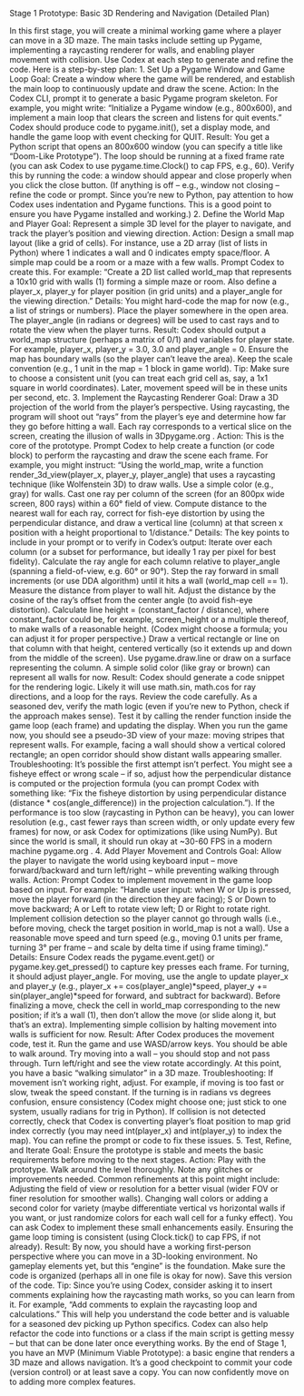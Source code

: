 Stage 1 Prototype: Basic 3D Rendering and Navigation (Detailed Plan)

In this first stage, you will create a minimal working game where a player can move in a 3D maze. The main tasks include setting up Pygame, implementing a raycasting renderer for walls, and enabling player movement with collision. Use Codex at each step to generate and refine the code. Here is a step-by-step plan: 1. Set Up a Pygame Window and Game Loop
Goal: Create a window where the game will be rendered, and establish the main loop to continuously update and draw the scene.
Action: In the Codex CLI, prompt it to generate a basic Pygame program skeleton. For example, you might write: “Initialize a Pygame window (e.g., 800x600), and implement a main loop that clears the screen and listens for quit events.” Codex should produce code to pygame.init(), set a display mode, and handle the game loop with event checking for QUIT.
Result: You get a Python script that opens an 800x600 window (you can specify a title like “Doom-Like Prototype”). The loop should be running at a fixed frame rate (you can ask Codex to use pygame.time.Clock() to cap FPS, e.g., 60). Verify this by running the code: a window should appear and close properly when you click the close button. (If anything is off – e.g., window not closing – refine the code or prompt. Since you’re new to Python, pay attention to how Codex uses indentation and Pygame functions. This is a good point to ensure you have Pygame installed and working.)
2. Define the World Map and Player
Goal: Represent a simple 3D level for the player to navigate, and track the player’s position and viewing direction.
Action: Design a small map layout (like a grid of cells). For instance, use a 2D array (list of lists in Python) where 1 indicates a wall and 0 indicates empty space/floor. A simple map could be a room or a maze with a few walls. Prompt Codex to create this. For example: “Create a 2D list called world_map that represents a 10x10 grid with walls (1) forming a simple maze or room. Also define a player_x, player_y for player position (in grid units) and a player_angle for the viewing direction.”
Details: You might hard-code the map for now (e.g., a list of strings or numbers). Place the player somewhere in the open area. The player_angle (in radians or degrees) will be used to cast rays and to rotate the view when the player turns.
Result: Codex should output a world_map structure (perhaps a matrix of 0/1) and variables for player state. For example, player_x, player_y = 3.0, 3.0 and player_angle = 0. Ensure the map has boundary walls (so the player can’t leave the area). Keep the scale convention (e.g., 1 unit in the map = 1 block in game world).
Tip: Make sure to choose a consistent unit (you can treat each grid cell as, say, a 1x1 square in world coordinates). Later, movement speed will be in these units per second, etc.
3. Implement the Raycasting Renderer
Goal: Draw a 3D projection of the world from the player’s perspective. Using raycasting, the program will shoot out “rays” from the player’s eye and determine how far they go before hitting a wall. Each ray corresponds to a vertical slice on the screen, creating the illusion of walls in 3D​
pygame.org
.
Action: This is the core of the prototype. Prompt Codex to help create a function (or code block) to perform the raycasting and draw the scene each frame. For example, you might instruct: “Using the world_map, write a function render_3d_view(player_x, player_y, player_angle) that uses a raycasting technique (like Wolfenstein 3D) to draw walls. Use a simple color (e.g., gray) for walls. Cast one ray per column of the screen (for an 800px wide screen, 800 rays) within a 60° field of view. Compute distance to the nearest wall for each ray, correct for fish-eye distortion by using the perpendicular distance, and draw a vertical line (column) at that screen x position with a height proportional to 1/distance.”
Details: The key points to include in your prompt or to verify in Codex’s output:
Iterate over each column (or a subset for performance, but ideally 1 ray per pixel for best fidelity).
Calculate the ray angle for each column relative to player_angle (spanning a field-of-view, e.g. 60° or 90°).
Step the ray forward in small increments (or use DDA algorithm) until it hits a wall (world_map cell == 1).
Measure the distance from player to wall hit. Adjust the distance by the cosine of the ray’s offset from the center angle (to avoid fish-eye distortion).
Calculate line height = (constant_factor / distance), where constant_factor could be, for example, screen_height or a multiple thereof, to make walls of a reasonable height. (Codex might choose a formula; you can adjust it for proper perspective.)
Draw a vertical rectangle or line on that column with that height, centered vertically (so it extends up and down from the middle of the screen). Use pygame.draw.line or draw on a surface representing the column. A simple solid color (like gray or brown) can represent all walls for now.
Result: Codex should generate a code snippet for the rendering logic. Likely it will use math.sin, math.cos for ray directions, and a loop for the rays. Review the code carefully. As a seasoned dev, verify the math logic (even if you’re new to Python, check if the approach makes sense). Test it by calling the render function inside the game loop (each frame) and updating the display. When you run the game now, you should see a pseudo-3D view of your maze: moving stripes that represent walls. For example, facing a wall should show a vertical colored rectangle; an open corridor should show distant walls appearing smaller.
Troubleshooting: It’s possible the first attempt isn’t perfect. You might see a fisheye effect or wrong scale – if so, adjust how the perpendicular distance is computed or the projection formula (you can prompt Codex with something like: “Fix the fisheye distortion by using perpendicular distance (distance * cos(angle_difference)) in the projection calculation.”). If the performance is too slow (raycasting in Python can be heavy), you can lower resolution (e.g., cast fewer rays than screen width, or only update every few frames) for now, or ask Codex for optimizations (like using NumPy). But since the world is small, it should run okay at ~30-60 FPS in a modern machine​
pygame.org
.
4. Add Player Movement and Controls
Goal: Allow the player to navigate the world using keyboard input – move forward/backward and turn left/right – while preventing walking through walls.
Action: Prompt Codex to implement movement in the game loop based on input. For example: “Handle user input: when W or Up is pressed, move the player forward (in the direction they are facing); S or Down to move backward; A or Left to rotate view left; D or Right to rotate right. Implement collision detection so the player cannot go through walls (i.e., before moving, check the target position in world_map is not a wall). Use a reasonable move speed and turn speed (e.g., moving 0.1 units per frame, turning 3° per frame – and scale by delta time if using frame timing).”
Details: Ensure Codex reads the pygame.event.get() or pygame.key.get_pressed() to capture key presses each frame. For turning, it should adjust player_angle. For moving, use the angle to update player_x and player_y (e.g., player_x += cos(player_angle)*speed, player_y += sin(player_angle)*speed for forward, and subtract for backward). Before finalizing a move, check the cell in world_map corresponding to the new position; if it’s a wall (1), then don’t allow the move (or slide along it, but that’s an extra). Implementing simple collision by halting movement into walls is sufficient for now.
Result: After Codex produces the movement code, test it. Run the game and use WASD/arrow keys. You should be able to walk around. Try moving into a wall – you should stop and not pass through. Turn left/right and see the view rotate accordingly. At this point, you have a basic “walking simulator” in a 3D maze.
Troubleshooting: If movement isn’t working right, adjust. For example, if moving is too fast or slow, tweak the speed constant. If the turning is in radians vs degrees confusion, ensure consistency (Codex might choose one; just stick to one system, usually radians for trig in Python). If collision is not detected correctly, check that Codex is converting player’s float position to map grid index correctly (you may need int(player_x) and int(player_y) to index the map). You can refine the prompt or code to fix these issues.
5. Test, Refine, and Iterate
Goal: Ensure the prototype is stable and meets the basic requirements before moving to the next stages.
Action: Play with the prototype. Walk around the level thoroughly. Note any glitches or improvements needed. Common refinements at this point might include:
Adjusting the field of view or resolution for a better visual (wider FOV or finer resolution for smoother walls).
Changing wall colors or adding a second color for variety (maybe differentiate vertical vs horizontal walls if you want, or just randomize colors for each wall cell for a funky effect). You can ask Codex to implement these small enhancements easily.
Ensuring the game loop timing is consistent (using Clock.tick() to cap FPS, if not already).
Result: By now, you should have a working first-person perspective where you can move in a 3D-looking environment. No gameplay elements yet, but this “engine” is the foundation. Make sure the code is organized (perhaps all in one file is okay for now). Save this version of the code.
Tip: Since you’re using Codex, consider asking it to insert comments explaining how the raycasting math works, so you can learn from it. For example, “Add comments to explain the raycasting loop and calculations.” This will help you understand the code better and is valuable for a seasoned dev picking up Python specifics. Codex can also help refactor the code into functions or a class if the main script is getting messy – but that can be done later once everything works.
By the end of Stage 1, you have an MVP (Minimum Viable Prototype): a basic engine that renders a 3D maze and allows navigation. It’s a good checkpoint to commit your code (version control) or at least save a copy. You can now confidently move on to adding more complex features.

